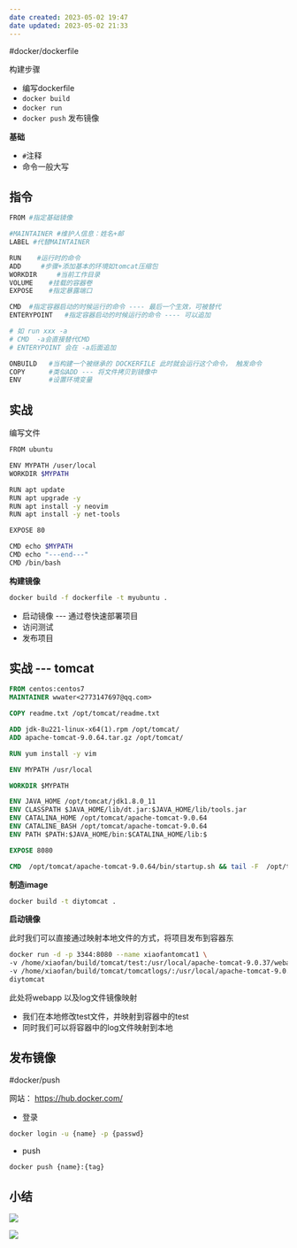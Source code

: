```yaml
---
date created: 2023-05-02 19:47
date updated: 2023-05-02 21:33
---
```


#docker/dockerfile

构建步骤

- 编写dockerfile
- `docker build`
- `docker run`
- `docker push` 发布镜像

**基础**

- `#`注释
- 命令一般大写

## 指令

```sh
FROM #指定基础镜像

#MAINTAINER #维护人信息：姓名+邮
LABEL #代替MAINTAINER

RUN    #运行时的命令
ADD     #步骤+添加基本的环境如tomcat压缩包
WORKDIR     #当前工作目录
VOLUME    #挂载的容器卷
EXPOSE    #指定暴露端口

CMD  #指定容器启动的时候运行的命令 ---- 最后一个生效，可被替代
ENTERYPOINT   #指定容器启动的时候运行的命令 ---- 可以追加

# 如 run xxx -a 
# CMD  -a会直接替代CMD
# ENTERYPOINT 会在 -a后面追加

ONBUILD   #当构建一个被继承的 DOCKERFILE 此时就会运行这个命令， 触发命令
COPY      #类似ADD --- 将文件拷贝到镜像中
ENV       #设置环境变量
```

## 实战

编写文件

```sh
FROM ubuntu

ENV MYPATH /user/local
WORKDIR $MYPATH

RUN apt update
RUN apt upgrade -y
RUN apt install -y neovim 
RUN apt install -y net-tools 

EXPOSE 80

CMD echo $MYPATH
CMD echo "---end---"
CMD /bin/bash
```

**构建镜像**

```sh
docker build -f dockerfile -t myubuntu .
```

- 启动镜像 --- 通过卷快速部署项目
- 访问测试
- 发布项目

## 实战 --- tomcat

```dockerfile
FROM centos:centos7
MAINTAINER wwater<2773147697@qq.com>

COPY readme.txt /opt/tomcat/readme.txt

ADD jdk-8u221-linux-x64(1).rpm /opt/tomcat/
ADD apache-tomcat-9.0.64.tar.gz /opt/tomcat/

RUN yum install -y vim

ENV MYPATH /usr/local

WORKDIR $MYPATH

ENV JAVA_HOME /opt/tomcat/jdk1.8.0_11
ENV CLASSPATH $JAVA_HOME/lib/dt.jar:$JAVA_HOME/lib/tools.jar
ENV CATALINA_HOME /opt/tomcat/apache-tomcat-9.0.64
ENV CATALINE_BASH /opt/tomcat/apache-tomcat-9.0.64
ENV PATH $PATH:$JAVA_HOME/bin:$CATALINA_HOME/lib:$

EXPOSE 8080

CMD  /opt/tomcat/apache-tomcat-9.0.64/bin/startup.sh && tail -F  /opt/tomcat/apache-tomcat-9.0.64/bin/logs/catalina.out
```

**制造image**

```sh
docker build -t diytomcat .
```

**启动镜像**

此时我们可以直接通过映射本地文件的方式，将项目发布到容器东

```sh
docker run -d -p 3344:8080 --name xiaofantomcat1 \
-v /home/xiaofan/build/tomcat/test:/usr/local/apache-tomcat-9.0.37/webapps/test \
-v /home/xiaofan/build/tomcat/tomcatlogs/:/usr/local/apache-tomcat-9.0.37/logs \
diytomcat
```

此处将webapp 以及log文件镜像映射

- 我们在本地修改test文件，并映射到容器中的test
- 同时我们可以将容器中的log文件映射到本地

## 发布镜像

#docker/push

网站：
<https://hub.docker.com/>

- 登录

```sh
docker login -u {name} -p {passwd}
```

- push

```sh
docker push {name}:{tag}
```

## 小结

![](https://s2.loli.net/2023/05/02/f6QORgdtqBMZl5N.png)

![](https://s2.loli.net/2023/05/01/cJu94LAeBYqHsDE.png)
